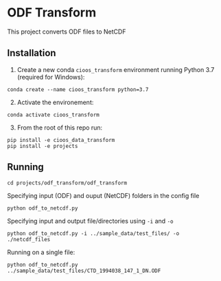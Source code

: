 # ODF Transform

This project converts ODF files to NetCDF

## Installation

1. Create a new conda `cioos_transform` environment running Python 3.7 (required for Windows):
``` shell
conda create --name cioos_transform python=3.7
```
2. Activate the environement:
```shell
conda activate cioos_transform
```
3. From the root of this repo run:

```shell
pip install -e cioos_data_transform
pip install -e projects
```

## Running

```shell
cd projects/odf_transform/odf_transform
```

Specifying input (ODF) and ouput (NetCDF) folders in the config file

```shell
python odf_to_netcdf.py
```

Specifying input and output file/directories using `-i` and `-o`

```shell
python odf_to_netcdf.py -i ../sample_data/test_files/ -o ./netcdf_files
```

Running on a single file:

```shell
python odf_to_netcdf.py ../sample_data/test_files/CTD_1994038_147_1_DN.ODF
```
